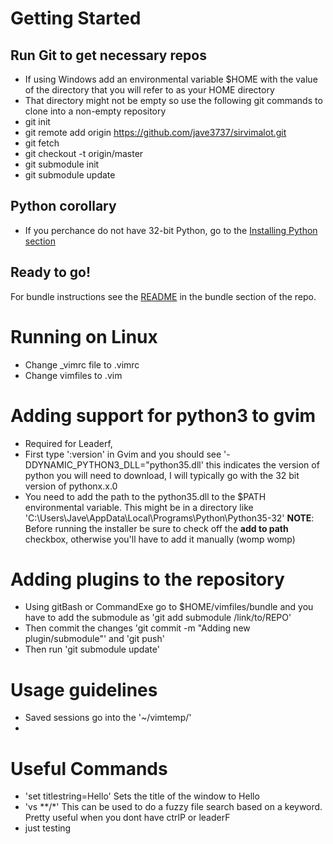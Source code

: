 # Getting Started
## Run Git to get necessary repos
* If using Windows add an environmental variable $HOME with the value of the directory that you will refer to as your HOME directory
* That directory might not be empty so use the following git commands to clone into a non-empty repository
* git init
* git remote add origin https://github.com/jave3737/sirvimalot.git
* git fetch
* git checkout -t origin/master
* git submodule init 
* git submodule update
## Python corollary 
* If you perchance do not have 32-bit Python, go to the [Installing Python section](https://github.com/jave3737/sirvimalot#adding-support-for-python3-to-gvim)
## Ready to go!
For bundle instructions see the [README](https://github.com/jave3737/sirvimalot/blob/master/vimfiles/bundle/README.md) in the bundle section of the repo.  

# Running on Linux 
* Change _vimrc file to .vimrc 
* Change vimfiles to .vim

# Adding support for python3 to gvim
* Required for Leaderf, 
* First type ':version' in Gvim and you should see '-DDYNAMIC_PYTHON3_DLL=\"python35.dll\' this indicates the version of python you will need to download, I will typically go with the 32 bit version of pythonx.x.0
* You need to add the path to the python35.dll to the $PATH environmental variable. This might be in a directory like 'C:\Users\Jave\AppData\Local\Programs\Python\Python35-32' __NOTE__: Before running the installer be sure to check off the __add to path__ checkbox, otherwise you'll have to add it manually (womp womp)

# Adding plugins to the repository 
* Using gitBash or CommandExe go to $HOME/vimfiles/bundle and you have to add the submodule as 'git add submodule /link/to/REPO'
* Then commit the changes 'git commit -m "Adding new plugin/submodule"' and 'git push' 
* Then run 'git submodule update' 

# Usage guidelines
* Saved sessions go into the '~/vimtemp/' 
* 



# Useful Commands 
* 'set titlestring=Hello' Sets the title of the window to Hello
* 'vs **/*<partial file name><Tab>' This can be used to do a fuzzy file search based on a keyword. Pretty useful when you dont have ctrlP or leaderF
*  just testing

